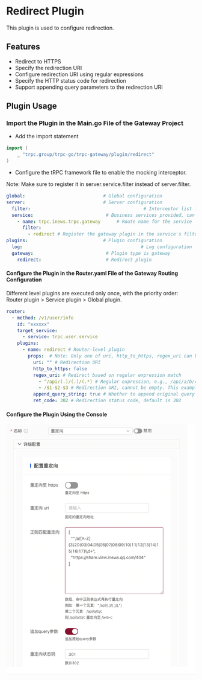 # Redirect Plugin

This plugin is used to configure redirection.

## Features

- Redirect to HTTPS
- Specify the redirection URI
- Configure redirection URI using regular expressions
- Specify the HTTP status code for redirection
- Support appending query parameters to the redirection URI

## Plugin Usage

### Import the Plugin in the Main.go File of the Gateway Project

- Add the import statement

```go
import (
    _ "trpc.group/trpc-go/trpc-gateway/plugin/redirect"
)
```

- Configure the tRPC framework file to enable the mocking interceptor.

Note: Make sure to register it in server.service.filter instead of server.filter.

```yaml
global:                             # Global configuration
server:                             # Server configuration
  filter:                                          # Interceptor list for all service handler functions
  service:                           # Business services provided, can have multiple
    - name: trpc.inews.trpc.gateway      # Route name for the service
      filter:
        - redirect # Register the gateway plugin in the service's filter so that it can be dynamically loaded in router.yaml
plugins:                            # Plugin configuration
  log:                                            # Log configuration
  gateway:                           # Plugin type is gateway
    redirect:                        # Redirect plugin
```

#### Configure the Plugin in the Router.yaml File of the Gateway Routing Configuration

Different level plugins are executed only once, with the priority order: Router plugin > Service plugin > Global plugin.

```yaml
router:
  - method: /v1/user/info
    id: "xxxxxx"
    target_service:
      - service: trpc.user.service
    plugins:
      - name: redirect # Router-level plugin
        props:  # Note: Only one of uri, http_to_https, regex_uri can be filled
          uri: "" # Redirection URI
          http_to_https: false
          regex_uri: # Redirect based on regular expression match
            - ^/api/(.)/(.)/(.*) # Regular expression, e.g., /api/a/b/c
            - /$1-$2-$3 # Redirection URI, cannot be empty. This example redirects to /a-b-c
          append_query_string: true # Whether to append original query parameters to the redirection URI
          ret_code: 302 # Redirection status code, default is 302
```

#### Configure the Plugin Using the Console

![img.png](docs/img.png)

